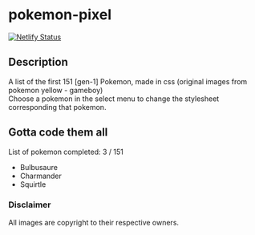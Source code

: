 # pokemon-pixel

[![Netlify Status](https://api.netlify.com/api/v1/badges/426dcab4-d94d-4cd3-b520-2d89d3d5fdda/deploy-status)](https://max-pokemon-piexel.netlify.com/)

## Description

A list of the first 151 [gen-1] Pokemon, made in css (original images from pokemon yellow - gameboy)\
Choose a pokemon in the select menu to change the stylesheet corresponding that pokemon.

## Gotta code them all

List of pokemon completed: 3 / 151

- Bulbusaure
- Charmander
- Squirtle

### Disclaimer

All images are copyright to their respective owners.
